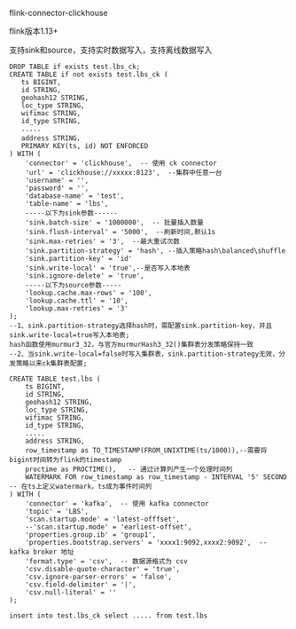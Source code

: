flink-connector-clickhouse

flink版本1.13+

支持sink和source，支持实时数据写入，支持离线数据写入

    DROP TABLE if exists test.lbs_ck;
    CREATE TABLE if not exists test.lbs_ck (
       ts BIGINT,
       id STRING,
       geohash12 STRING,
       loc_type STRING,
       wifimac STRING,
       id_type STRING,
       .....
       address STRING，
       PRIMARY KEY(ts, id) NOT ENFORCED
    ) WITH (
        'connector' = 'clickhouse',  -- 使用 ck connector
        'url' = 'clickhouse://xxxxx:8123',  --集群中任意一台
        'username' = '',  
        'password' = '',  
        'database-name' = 'test', 
        'table-name' = 'lbs',  
        -----以下为sink参数------
        'sink.batch-size' = '1000000',  -- 批量插入数量
        'sink.flush-interval' = '5000',  --刷新时间,默认1s
        'sink.max-retries' = '3',  --最大重试次数
        'sink.partition-strategy' = 'hash', --插入策略hash\balanced\shuffle
        'sink.partition-key' = 'id'
        'sink.write-local' = 'true',--是否写入本地表
        'sink.ignore-delete' = 'true',
        -----以下为source参数-----
        'lookup.cache.max-rows' = '100',
        'lookup.cache.ttl' = '10',
        'lookup.max-retries' = '3'
    );
    --1、sink.partition-strategy选择hash时，需配置sink.partition-key，并且sink.write-local=true写入本地表;
    hash函数使用murmur3_32，与官方murmurHash3_32()集群表分发策略保持一致
    --2、当sink.write-local=false时写入集群表，sink.partition-strategy无效，分发策略以来ck集群表配置;

    CREATE TABLE test.lbs (
        ts BIGINT,
        id STRING,
        geohash12 STRING,
        loc_type STRING,
        wifimac STRING,
        id_type STRING,
        .....
        address STRING,
        row_timestamp as TO_TIMESTAMP(FROM_UNIXTIME(ts/1000)),--需要将bigint时间转为flink的timestamp
        proctime as PROCTIME(),   -- 通过计算列产生一个处理时间列
        WATERMARK FOR row_timestamp as row_timestamp - INTERVAL '5' SECOND  -- 在ts上定义watermark，ts成为事件时间列
    ) WITH (
        'connector' = 'kafka',  -- 使用 kafka connector
        'topic' = 'LBS',  
        'scan.startup.mode' = 'latest-offfset',  
        --'scan.startup.mode' = 'earliest-offset',  
        'properties.group.ib' = 'group1',  
        'properties.bootstrap.servers' = 'xxxx1:9092,xxxx2:9092',  -- kafka broker 地址
        'format.type' = 'csv',  -- 数据源格式为 csv
        'csv.disable-quote-character' = 'true',
        'csv.ignore-parser-errors' = 'false',
        'csv.field-delimiter' = '|',
        'csv.null-literal' = ''
    );

    insert into test.lbs_ck select ..... from test.lbs
